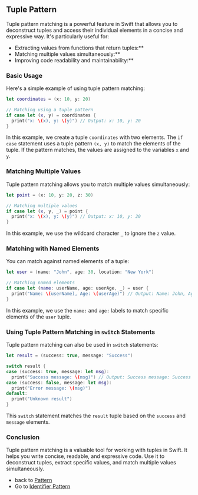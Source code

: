 
## Tuple Pattern

Tuple pattern matching is a powerful feature in Swift that allows you to deconstruct tuples and access their individual elements in a concise and expressive way. It's particularly useful for:

* Extracting values from functions that return tuples:**
* Matching multiple values simultaneously:**
* Improving code readability and maintainability:**

### Basic Usage

Here's a simple example of using tuple pattern matching:

```swift
let coordinates = (x: 10, y: 20)

// Matching using a tuple pattern
if case let (x, y) = coordinates {
  print("x: \(x), y: \(y)") // Output: x: 10, y: 20
}
```

In this example, we create a tuple `coordinates` with two elements. The `if case` statement uses a tuple pattern `(x, y)` to match the elements of the tuple. If the pattern matches, the values are assigned to the variables `x` and `y`.

### Matching Multiple Values

Tuple pattern matching allows you to match multiple values simultaneously:

```swift
let point = (x: 10, y: 20, z: 30)

// Matching multiple values
if case let (x, y, _) = point {
  print("x: \(x), y: \(y)") // Output: x: 10, y: 20
}
```

In this example, we use the wildcard character `_` to ignore the `z` value.

### Matching with Named Elements

You can match against named elements of a tuple:

```swift
let user = (name: "John", age: 30, location: "New York")

// Matching named elements
if case let (name: userName, age: userAge, _) = user {
  print("Name: \(userName), Age: \(userAge)") // Output: Name: John, Age: 30
}
```

In this example, we use the `name:` and `age:` labels to match specific elements of the `user` tuple.

### Using Tuple Pattern Matching in `switch` Statements

Tuple pattern matching can also be used in `switch` statements:

```swift
let result = (success: true, message: "Success")

switch result {
case (success: true, message: let msg):
  print("Success message: \(msg)") // Output: Success message: Success
case (success: false, message: let msg):
  print("Error message: \(msg)")
default:
  print("Unknown result")
}
```

This `switch` statement matches the `result` tuple based on the `success` and `message` elements. 

### Conclusion

Tuple pattern matching is a valuable tool for working with tuples in Swift. It helps you write concise, readable, and expressive code. Use it to deconstruct tuples, extract specific values, and match multiple values simultaneously. 

* back to [Pattern](../README.md)
* Go to [Identifier Pattern](../OptionalPattern/OptionalPattern.swift)